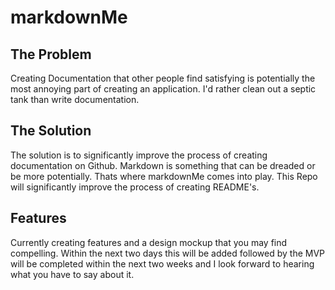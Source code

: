 # markdownMe

## The Problem
Creating Documentation that other people find satisfying is potentially the most annoying part of creating an application. 
I'd rather clean out a septic tank than write documentation.

## The Solution
The solution is to significantly improve the process of creating documentation on Github. Markdown is something that can be dreaded or be more potentially. Thats
where markdownMe comes into play. This Repo will significantly improve the process of creating README's.

## Features

Currently creating features and a design mockup that you may find compelling. Within the next two days this will be added followed by the MVP will be completed within the next two weeks and I look forward to hearing what you have to say about it.
